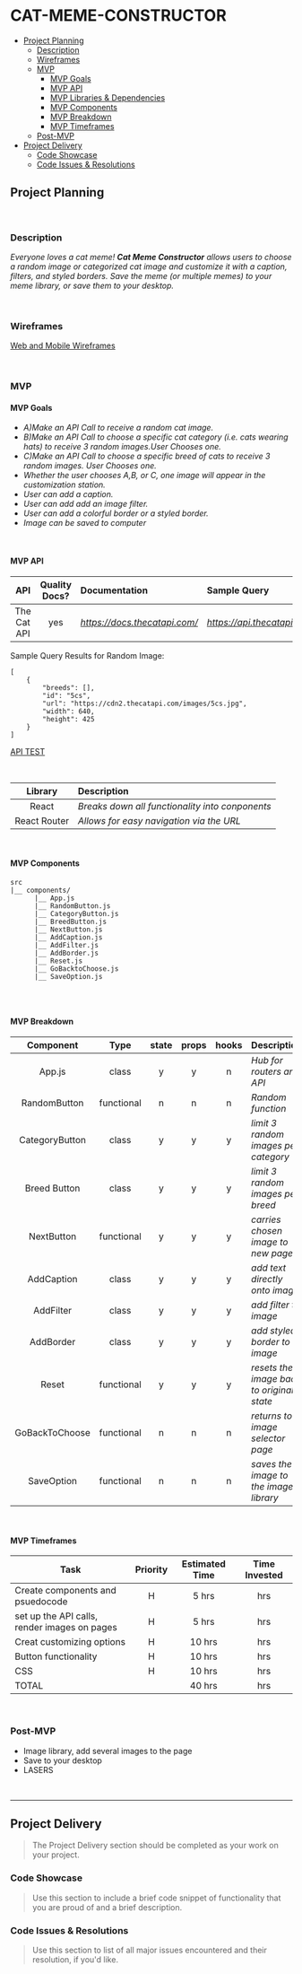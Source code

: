 # CAT-MEME-CONSTRUCTOR

- [Project Planning](#Project-Planning)
  - [Description](#Description)
  - [Wireframes](#Wireframes)
  - [MVP](#MVP)
    - [MVP Goals](#MVP-Goals)
    - [MVP API](#MVP-API)
    - [MVP Libraries & Dependencies](#MVP-Libraries--Dependencies)
    - [MVP Components](#MVP-Components)
    - [MVP Breakdown](#MVP-Breakdown)
    - [MVP Timeframes](#MVP-Timeframes)
  - [Post-MVP](#Post-MVP)
- [Project Delivery](#Project-Delivery)
  - [Code Showcase](#Code-Showcase)
  - [Code Issues & Resolutions](#Code-Issues--Resolutions)

## Project Planning

<br>

### Description
_Everyone loves a cat meme! **Cat Meme Constructor** allows users to choose a random image or categorized cat image and customize it with a caption, filters, and styled borders. Save the meme (or multiple memes) to your meme library, or save them to your desktop._

<br>

### Wireframes


[Web and Mobile Wireframes](https://wireframe.cc/LKoNws)


<br>

### MVP


#### MVP Goals

- _A)Make an API Call to receive a random cat image._
- _B)Make an API Call to choose a specific cat category (i.e. cats wearing hats) to receive  3 random images.User Chooses one._
- _C)Make an API Call to choose a specific breed of cats to receive 3 random images. User Chooses one._
- _Whether the user chooses A,B, or C, one image will appear in the customization station._
- _User can add a caption._
- _User can add add an image filter._
- _User can add a colorful border or a styled border._
- _Image can be saved to computer_

<br>

#### MVP API


|    API     | Quality Docs? | Documentation | Sample Query                            |
| :--------: | :-----------: | :------------ | :-------------------------------------- |
| The Cat API |      yes      | _https://docs.thecatapi.com/_ | _https://api.thecatapi.com/v1/images/search_ |

Sample Query Results for Random Image:

```
[
    {
        "breeds": [],
        "id": "5cs",
        "url": "https://cdn2.thecatapi.com/images/5cs.jpg",
        "width": 640,
        "height": 425
    }
]

```

[API TEST](https://res.cloudinary.com/alienora/image/upload/v1593430102/Screen_Shot_2020-06-28_at_3.55.39_PM_emcg1i.png)

<br>



|   Library    | Description                                |
| :----------: | :----------------------------------------- |
|    React     | _Breaks down all functionality into conponents_ |
| React Router | _Allows for easy navigation via the URL_ |

<br>

#### MVP Components


```
src
|__ components/
      |__ App.js
      |__ RandomButton.js
      |__ CategoryButton.js
      |__ BreedButton.js
      |__ NextButton.js
      |__ AddCaption.js
      |__ AddFilter.js
      |__ AddBorder.js
      |__ Reset.js
      |__ GoBacktoChoose.js
      |__ SaveOption.js
   
```

<br>

#### MVP Breakdown


|  Component   |    Type    | state | props | hooks | Description                                |
| :----------: | :--------: | :---: | :---: | :---: | :----------------------------------------- |
| App.js        | class    |   y   |   y   |   n   | _Hub for routers and API_ |
| RandomButton  | functional |   n   |   n   |   n   | _Random function_ |
| CategoryButton| class      |   y   |   y   |   y   | _limit 3 random images per category_ |
| Breed Button  | class      |   y   |   y   |   y   | _limit 3 random images per breed_ |
| NextButton    | functional |   y   |   y   |   y   | _carries chosen image to new page_ |
| AddCaption    | class      |   y   |   y   |   y   | _add text directly onto image_ |
| AddFilter     | class      |   y   |   y   |   y   | _add filter to image_ |
| AddBorder     | class      |   y   |   y   |   y   | _add styled border to image_ |
| Reset         | functional |   y   |   y   |   y   | _resets the image back to original state_ |
| GoBackToChoose| functional |   n   |   n   |   n   | _returns to image selector page_ |
| SaveOption    | functional |   n   |   n   |   n   | _saves the image to the image library_ |

<br>

#### MVP Timeframes



| Task                                            | Priority | Estimated Time | Time Invested |
| ---------------------------------------------   | :------: | :------------: | :-----------: | 
| Create components and psuedocode                |    H     |     5 hrs      |      hrs     |   
| set up the API calls, render images on pages    |    H     |     5 hrs      |      hrs     |  
| Creat customizing options                       |    H     |     10 hrs      |      hrs     |     
| Button functionality                            |    H     |     10 hrs      |      hrs     |     
| CSS                                             |    H     |     10 hrs      |      hrs     |  
| TOTAL                                           |          |     40 hrs      |      hrs     |    

<br>

### Post-MVP

- Image library, add several images to the page
- Save to your desktop
- LASERS

<br>

***

## Project Delivery

> The Project Delivery section should be completed as your work on your project.

### Code Showcase

> Use this section to include a brief code snippet of functionality that you are proud of and a brief description.

### Code Issues & Resolutions

> Use this section to list of all major issues encountered and their resolution, if you'd like.

